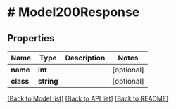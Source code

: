 # # Model200Response

## Properties

Name | Type | Description | Notes
------------ | ------------- | ------------- | -------------
**name** | **int** |  | [optional]
**class** | **string** |  | [optional]

[[Back to Model list]](../../README.md#models) [[Back to API list]](../../README.md#endpoints) [[Back to README]](../../README.md)
